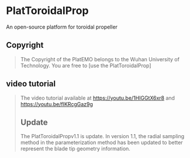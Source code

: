 # PlatToroidalProp
An open-source platform for toroidal propeller
## Copyright
> The Copyright of the PlatEMO belongs to the  Wuhan University of Technology. You are free to [use the PlatToroidalProp]
## video tutorial
> The video tutorial available at https://youtu.be/1HIGGtX6xr8 and https://youtu.be/fIKRcgGaz9g
>
> ## Update
> The PlatToroidalPropv1.1 is update.
> In version 1.1, the radial sampling method in the parameterization method has been updated to better represent the blade tip geometry information.
> 
